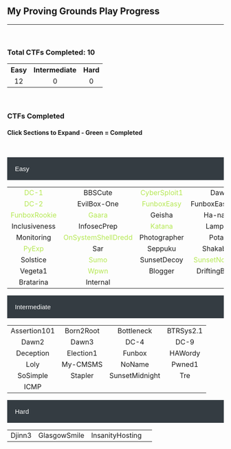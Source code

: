 ## My Proving Grounds Play Progress

---

<br>

### Total CTFs Completed: 10

<table>
  <tr>
    <th style="text-align:center">Easy</th>
    <th style="text-align:center">Intermediate</th>
    <th style="text-align:center">Hard</th>
  </tr>
  <tr>
    <td style="text-align:center">12</td>
    <td style="text-align:center">0</td>
    <td style="text-align:center">0</td>
  </tr>
</table>

<br>

<html>
<head>
<meta name="viewport" content="width=device-width, initial-scale=1">
<style>
.collapsible {
  background-color: #343C42;
  color: white;
  cursor: pointer;
  padding: 18px;
  width: 100%;
  border: none;
  text-align: left;
  outline: none;
  font-size: 15px;
}

.active, .collapsible:hover {
  background-color: #777777;
}

.content {
  padding: 0 18px;
  max-height: 0;
  overflow: hidden;
  transition: max-height 0.2s ease-out;
  color: #EAEAEA
  background-color: #F1F1F1;
}
</style>
</head>
<body>

<h3>CTFs Completed</h3>
<h4>Click Sections to Expand - Green = Completed</h4>

<br>

<button class="collapsible">Easy</button>
<div class="content">
  <table>
    <tr>
      <td style="color:#B5E853;text-align:center">DC-1</td>
      <td style="text-align:center">BBSCute</td>
      <td style="color:#B5E853;text-align:center">CyberSploit1</td>
      <td style="text-align:center">Dawn</td>
    </tr>
    <tr>
      <td style="color:#B5E853;text-align:center">DC-2</td>
      <td style="text-align:center">EvilBox-One</td>
      <td style="color:#B5E853;text-align:center">FunboxEasy</td>
      <td style="text-align:center">FunboxEasyEnum</td>
    </tr>
    <tr>
      <td style="color:#B5E853;text-align:center">FunboxRookie</td>
      <td style="color:#B5E853;text-align:center">Gaara</td>
      <td style="text-align:center">Geisha</td>
      <td style="text-align:center">Ha-natraj</td>
    </tr>
    <tr>
      <td style="text-align:center">Inclusiveness</td>
      <td style="text-align:center">InfosecPrep</td>
      <td style="color:#B5E853;text-align:center">Katana</td>
      <td style="text-align:center">Lampiao</td>
    </tr>
    <tr>
      <td style="text-align:center">Monitoring</td>
      <td style="color:#B5E853;text-align:center">OnSystemShellDredd</td>
      <td style="text-align:center">Photographer</td>
      <td style="text-align:center">Potato</td>
    </tr>
    <tr>
      <td style="color:#B5E853;text-align:center">PyExp</td>
      <td style="text-align:center">Sar</td>
      <td style="text-align:center">Seppuku</td>
      <td style="text-align:center">Shakabrah</td>
    </tr>
    <tr>
      <td style="text-align:center">Solstice</td>
      <td style="color:#B5E853;text-align:center">Sumo</td>
      <td style="text-align:center">SunsetDecoy</td>
      <td style="color:#B5E853;text-align:center">SunsetNoontide</td>
    </tr>
    <tr>
      <td style="text-align:center">Vegeta1</td>
      <td style="color:#B5E853;text-align:center">Wpwn</td>
      <td style="text-align:center">Blogger</td>
      <td style="text-align:center">DriftingBlues6</td>
    </tr>
    <tr>
      <td style="text-align:center">Bratarina</td>
      <td style="text-align:center">Internal</td>
      <td style="text-align:center"></td>
      <td style="text-align:center"></td>
    </tr>
  </table>
</div>
<button class="collapsible">Intermediate</button>
<div class="content">
  <table>
    <tr>
      <td style="text-align:center">Assertion101</td>
      <td style="text-align:center">Born2Root</td>
      <td style="text-align:center">Bottleneck</td>
      <td style="text-align:center">BTRSys2.1</td>
    </tr>
    <tr>
      <td style="text-align:center">Dawn2</td>
      <td style="text-align:center">Dawn3</td>
      <td style="text-align:center">DC-4</td>
      <td style="text-align:center">DC-9</td>
    </tr>
    <tr>
      <td style="text-align:center">Deception</td>
      <td style="text-align:center">Election1</td>
      <td style="text-align:center">Funbox</td>
      <td style="text-align:center">HAWordy</td>
    </tr>
    <tr>
      <td style="text-align:center">Loly</td>
      <td style="text-align:center">My-CMSMS</td>
      <td style="text-align:center">NoName</td>
      <td style="text-align:center">Pwned1</td>
    </tr>
    <tr>
      <td style="text-align:center">SoSimple</td>
      <td style="text-align:center">Stapler</td>
      <td style="text-align:center">SunsetMidnight</td>
      <td style="text-align:center">Tre</td>
    </tr>
    <tr>
      <td style="text-align:center">ICMP</td>
      <td style="text-align:center"></td>
      <td style="text-align:center"></td>
      <td style="text-align:center"></td>
    </tr>
  </table>
</div>
<button class="collapsible">Hard</button>
<div class="content">
  <table>
    <tr>
      <td style="text-align:center">Djinn3</td>
      <td style="text-align:center">GlasgowSmile</td>
      <td style="text-align:center">InsanityHosting</td>
      <td style="text-align:center"></td>
    </tr>
  </table>
</div>

<script>
var coll = document.getElementsByClassName("collapsible");
var i;

for (i = 0; i < coll.length; i++) {
  coll[i].addEventListener("click", function() {
    this.classList.toggle("active");
    var content = this.nextElementSibling;
    if (content.style.maxHeight){
      content.style.maxHeight = null;
    } else {
      content.style.maxHeight = content.scrollHeight + "px";
    } 
  });
}
</script>

</body>
</html>